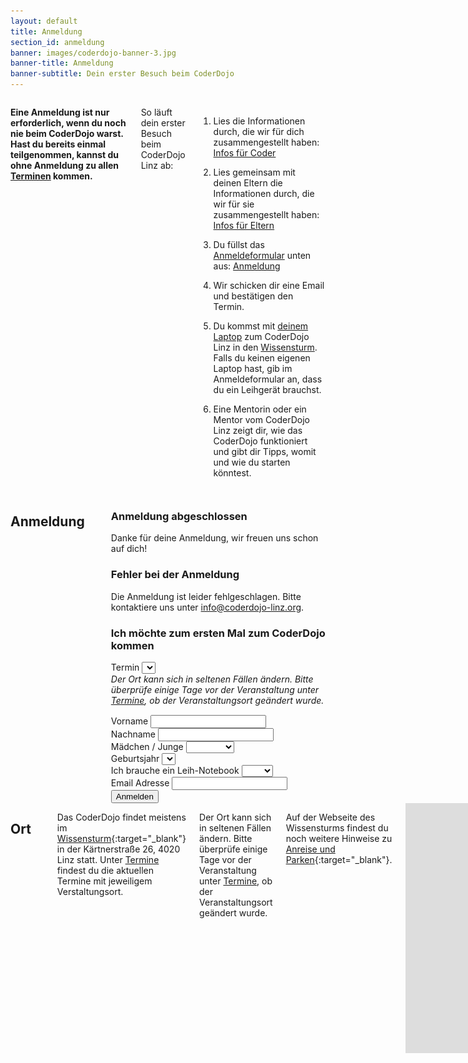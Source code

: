 ```yaml
---
layout: default
title: Anmeldung
section_id: anmeldung
banner: images/coderdojo-banner-3.jpg
banner-title: Anmeldung
banner-subtitle: Dein erster Besuch beim CoderDojo
---
```


<div class="full">
	<div class="row">
		<div class="columns" markdown="1">

**Eine Anmeldung ist nur erforderlich, wenn du noch nie beim CoderDojo warst. Hast du bereits einmal teilgenommen, kannst du ohne Anmeldung zu allen <a href="termine.html">Terminen</a> kommen.**

So läuft dein erster Besuch beim CoderDojo Linz ab:

1. Lies die Informationen durch, die wir für dich zusammengestellt haben: <a class="btn btn-material-light-blue-700" href="/infos/kinder.html" target="_blank">Infos für Coder</a>&nbsp;

1. Lies gemeinsam mit deinen Eltern die Informationen durch, die wir für sie zusammengestellt haben: <a class="btn btn-material-light-blue-700" href="/infos/kinder.html" target="_blank">Infos für Eltern</a>&nbsp;

1. Du füllst das <a href="#form">Anmeldeformular</a> unten aus: <a class="btn btn-material-light-blue-700" href="#form">Anmeldung</a>&nbsp;

1. Wir schicken dir eine Email und bestätigen den Termin.

1. Du kommst mit <a href="/infos/eltern.html#Laptop" target="_blank">deinem Laptop</a> zum CoderDojo Linz in den <a href="#Wissensturm">Wissensturm</a>. Falls du keinen eigenen Laptop hast, gib im Anmeldeformular an, dass du ein Leihgerät brauchst.

1. Eine Mentorin oder ein Mentor vom CoderDojo Linz zeigt dir, wie das CoderDojo funktioniert und gibt dir Tipps, womit und wie du starten könntest.

</div>
</div>
</div>

<div class="full highlighted-content">
	<div class="row">
		<div class="columns" markdown="1">

## <a name="form" />Anmeldung

<div class="registration-form">
  <div class="col-sm-10 col-md-8 col-lg-6">
    <div class="card card-block">
        <div class="registration-finished hide">
            <h3>Anmeldung abgeschlossen</h3>
            <p>Danke für deine Anmeldung, wir freuen uns schon auf dich!</p>
        </div>
        <div class="registration-error hide">
            <h3>Fehler bei der Anmeldung</h3>
            <p>Die Anmeldung ist leider fehlgeschlagen. Bitte kontaktiere uns unter <a href="mailto:info@coderdojo-linz.org">info@coderdojo-linz.org</a>.</p>
        </div>
        <form class="registration" id="registration-form">
            <h3>Ich möchte zum ersten Mal zum CoderDojo kommen</h3>
            <div class="form-group">
                <label for="event">Termin</label>
                <select id="event" class="form-control">
                </select>
                <div style="padding-bottom: 15px"><i>Der Ort kann sich in seltenen Fällen ändern. Bitte überprüfe einige Tage vor der Veranstaltung unter <a href="termine.html" target="_blank">Termine</a>, ob der Veranstaltungsort geändert wurde.</i></div>
            </div>
            <div class="form-group">
                <label for="givenName">Vorname</label>
                <input type="text" class="form-control" id="givenName" required="required" 
                    oninvalid="this.setCustomValidity('Gib bitte den Vornamen des Teilnehmers an.')" oninput="setCustomValidity('')">
            </div>
            <div class="form-group">
                <label for="familyName">Nachname</label>
                <input type="text" class="form-control" id="familyName" required="required" 
                    oninvalid="this.setCustomValidity('Gib bitte den Nachnamen des Teilnehmers an.')" oninput="setCustomValidity('')">
            </div>
            <div class="form-group">
                <label for="gender">Mädchen / Junge</label>
                <select id="gender" class="form-control" required="required"
                    oninvalid="this.setCustomValidity('Gib bitte an, ob der Teilnehmer ein Mädchen oder ein Junge ist.')" oninput="setCustomValidity('')">
                    <option value="" disabled selected></option>
                    <option value="f">Mädchen</option>
                    <option value="m">Junge</option>
                </select>
            </div>
            <div class="form-group">
                <label for="yearOfBirth">Geburtsjahr</label>
                <select id="yearOfBirth" class="form-control" required="required"
                    oninvalid="this.setCustomValidity('Gib bitte das Geburtsjahr des Teilnehmers an.')" oninput="setCustomValidity('')">
                    <option value="" disabled selected></option>
                </select>
            </div>
            <div class="form-group">
                <label for="rentalNotebook">Ich brauche ein Leih-Notebook</label>
                <select id="rentalNotebook" class="form-control" required="required"
                    oninvalid="this.setCustomValidity('Gib bitte an, ober der Teilnehmer ein Leih-Notebook braucht.')" oninput="setCustomValidity('')">
                    <option value=""></option>
                    <option value="no">Nein</option>
                    <option value="yes">Ja</option>
                </select>
            </div>
            <div class="form-group">
                <label for="email">Email Adresse</label>
                <input type="email" class="form-control" id="email" required="required"
                    oninvalid="this.setCustomValidity('Gib uns bitte eine Email-Adresse, unter dir wir dich bei Fragen oder Termin-Änderungen erreichen können.')" oninput="setCustomValidity('')">
            </div>
            <div class="">
                <button type="submit" class="btn btn-material-light-blue-700">Anmelden</button>
            </div>
        </form>
    </div>
  </div>
</div>

</div>
</div>
</div>

<div class="full">
	<div class="row">
		<div class="columns" markdown="1">

## <a name="Wissensturm" />Ort

Das CoderDojo findet meistens im [Wissensturm](http://www.linz.at/wissensturm/){:target="_blank"} in der Kärtnerstraße 26, 4020 Linz statt. Unter [Termine](termine.html) findest du die aktuellen Termine mit jeweiligem Verstaltungsort.

Der Ort kann sich in seltenen Fällen ändern. Bitte überprüfe einige Tage vor der Veranstaltung unter <a href="termine.html" target="_blank">Termine</a>, ob der Veranstaltungsort geändert wurde.

Auf der Webseite des Wissensturms findest du noch weitere Hinweise zu [Anreise und Parken](http://www.linz.at/wissensturm/anreise.asp){:target="_blank"}.

<iframe frameborder="0" style="border: 0; width: 100%; height: 400px;" src="https://www.google.com/maps/embed/v1/place?q=Wissensturm%20Volkshochschule%20Linz%20Stadtbibliothek%2C%20K%C3%A4rntnerstra%C3%9Fe%2C%20Linz%2C%20Austria&key=AIzaSyAAgaQBWJByXn9NNkGVGGRFRxGXUWXxBXE" allowfullscreen></iframe>

## Wissensturm Linz

Vielen Dank an unseren Partner [Wissensturm Linz](http://www.linz.at/wissensturm/){:target="_blank"} für die großartigen Räumlichkeiten, die wir zur Verfügung gestellt bekommen!

<p><a href="http://www.linz.at/wissensturm/" target="_blank"><img src="images/logo-vhs.jpg" /></a></p>

</div>
</div>
</div>

<script language="javascript">

jQuery.get("https://participants-management-service.azurewebsites.net/api/events/?past=false", function(data) {
    //  && (new moment(item.date)).format("YYYY-MM-DD") != "2018-06-08"
    data.filter(item => item.type != "playground").slice(0, 4).forEach(function(item) {
         jQuery("#event").append("<option value=\"" + item._id + "\">" + (new moment(item.date)).format("DD. MMMM YYYY") + " - " + (item.location ? item.location : "Wissensturm") + "</option>");
    });

    var currentYear = new moment().year();
    for (var i = currentYear - 6; i >= currentYear - 18; i--) {
        jQuery("#yearOfBirth").append("<option value=\"" + i.toString() + "\">" + i.toString() + "</option>");
    }
});

jQuery("#registration-form").submit(function () {
    var url = "https://prod-26.northeurope.logic.azure.com:443/workflows/b6064052cfbc4d7995dfcd32ce28899a/triggers/manual/paths/invoke?api-version=2016-06-01&sp=%2Ftriggers%2Fmanual%2Frun&sv=1.0&sig=rFRMP5l-GmN8t0k0h2YHd98T5zMZp3DitjsQDmnkTos";

    var eventId = jQuery("#event").val();

    var registration = {
        "eventId": eventId,
        "eventDate": jQuery("#event option:selected").text(),
        "participants": {
            "email": jQuery("#email").val(),
            "givenName": jQuery("#givenName").val(),
            "familyName": jQuery("#familyName").val(),
            "gender": jQuery("#gender").val(),
            "yearOfBirth": jQuery("#yearOfBirth").val()
        },
        "needsComputer": jQuery("#rentalNotebook").val() == "yes" ? true : false
    };

    jQuery.ajax({ 
        url: url, 
        type: "POST",
        data: JSON.stringify(registration), 
        contentType:"application/json; charset=utf-8",
        dataType: "json",
        success: function(data) {
            jQuery(".registration-finished").removeClass("hide");
            jQuery(".registration").addClass("hide");
        }
    }).fail(function(jqXHR, textStatus) {
        if (textStatus == "parsererror") {
            jQuery(".registration-finished").removeClass("hide");
            jQuery(".registration").addClass("hide");
        } else {
            jQuery(".registration-error").removeClass("hide");
            jQuery(".registration").addClass("hide");
        }
    });

    return false;
});

</script>

